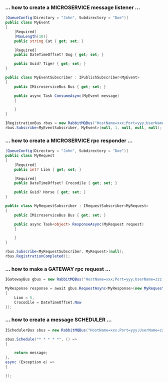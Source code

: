 ### ... how to create a MICROSERVICE message listener ...

```csharp
[QueueConfig(Directory = "John", Subdirectory = "Doe")]
public class MyEvent
{
    [Required]
    [MaxLength(10)]
    public string Cat { get; set; }

    [Required]
    public DateTimeOffset? Dog { get; set; }

    public Guid? Tiger { get; set; }
}
```
```csharp
public class MyEventSubscriber : IPublishSubscriber<MyEvent>
{
    public IMicroserviceBus Bus { get; set; }

    public async Task ConsumeAsync(MyEvent message)
    {

    }
}
```
```csharp
IRegistrationBus rbus = new RabbitMQBus("HostName=xxx;Port=yyy;UserName=zzz;Password=kkk;AppId=aaa");
rbus.Subscribe<MyEventSubscriber, MyEvent>(null, 1, null, null, null);
```



### ... how to create a MICROSERVICE rpc responder ...

```csharp
[QueueConfig(Directory = "John", Subdirectory = "Doe")]
public class MyRequest
{
    [Required]
    public int? Lion { get; set; }

    [Required]
    public DateTimeOffset? Crocodile { get; set; }

    public Guid? Horse { get; set; }
}
```
```csharp
public class MyRequestSubscriber : IRequestSubscriber<MyRequest>
{
    public IMicroserviceBus Bus { get; set; }

    public async Task<object> ResponseAsync(MyRequest request)
    {

    }
}
```
```csharp
rbus.Subscribe<MyRequestSubscriber, MyRequest>(null);
rbus.RegistrationCompleted();
```



### ... how to make a GATEWAY rpc request ...

```csharp
IGatewayBus gbus = new RabbitMQBus("HostName=xxx;Port=yyy;UserName=zzz;Password=kkk;AppId=bbb");
```
```csharp
MyResponse response = await gbus.RequestAsync<MyResponse>(new MyRequest() 
{ 
    Lion = 5, 
    Crocodile = DateTimeOffset.Now 
});
```



### ... how to create a message SCHEDULER ...

```csharp
ISchedulerBus sbus = new RabbitMQBus("HostName=xxx;Port=yyy;UserName=zzz;Password=kkk;AppId=ccc");
```
```csharp
sbus.Schedule("* * * * *", () =>
{

    return message;
},
async (Exception e) =>
{

});
```
